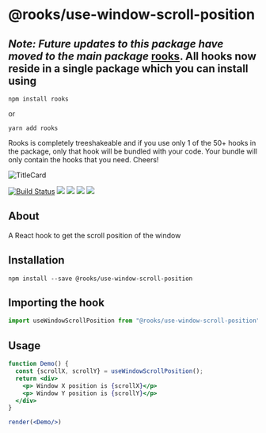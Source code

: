 # @rooks/use-window-scroll-position


## *Note: Future updates to this package have moved to the main package* [rooks](https://npmjs.com/package/rooks). All hooks now reside in a single package which you can install using

```
npm install rooks
```

or 

```
yarn add rooks
```

Rooks is completely treeshakeable and if you use only 1 of the 50+ hooks in the package, only that hook will be bundled with your code. Your bundle will only contain the hooks that you need. Cheers!

![TitleCard](https://raw.githubusercontent.com/imbhargav5/rooks/v4-compat/packages/window-scroll-position/title-card.svg)

[![Build Status](https://travis-ci.org/imbhargav5/rooks.svg?branch=master)](https://travis-ci.org/imbhargav5/rooks) ![](https://img.shields.io/npm/v/@rooks/use-window-scroll-position/latest.svg) ![](https://img.shields.io/npm/l/@rooks/use-window-scroll-position.svg) ![](https://img.shields.io/bundlephobia/min/@rooks/use-window-scroll-position.svg) ![](https://img.shields.io/david/imbhargav5/rooks.svg?path=packages%2Fwindow-scroll-position)



## About
A React hook to get the scroll position of the window


[//]: # (Main)

## Installation

```
npm install --save @rooks/use-window-scroll-position
```

## Importing the hook

```javascript
import useWindowScrollPosition from "@rooks/use-window-scroll-position"
```

## Usage

```jsx
function Demo() {
  const {scrollX, scrollY} = useWindowScrollPosition();  
  return <div>
    <p> Window X position is {scrollX}</p>
    <p> Window Y position is {scrollY}</p>
  </div>
}

render(<Demo/>)
```
